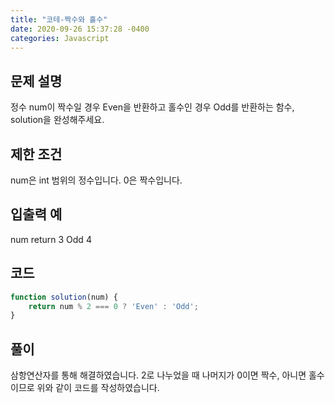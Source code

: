 ```yaml
---
title: "코테-짝수와 홀수"
date: 2020-09-26 15:37:28 -0400
categories: Javascript
---
```


문제 설명
---
정수 num이 짝수일 경우 Even을 반환하고 홀수인 경우 Odd를 반환하는 함수, solution을 완성해주세요.

제한 조건
---
num은 int 범위의 정수입니다.
0은 짝수입니다.

입출력 예
---
num	return
3	Odd
4	

코드
---
``` javascript
function solution(num) {
    return num % 2 === 0 ? 'Even' : 'Odd';
}
```

풀이
---
삼항연산자를 통해 해결하였습니다.
2로 나누었을 때 나머지가 0이면 짝수, 아니면 홀수이므로
위와 같이 코드를 작성하였습니다.
